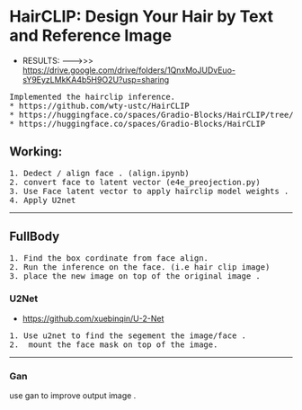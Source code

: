 # HairCLIP: Design Your Hair by Text and Reference Image
* RESULTS: --->>>  https://drive.google.com/drive/folders/1QnxMoJUDvEuo-sY9EyzLMkKA4b5H9O2U?usp=sharing
<pre>
Implemented the hairclip inference.
* https://github.com/wty-ustc/HairCLIP
* https://huggingface.co/spaces/Gradio-Blocks/HairCLIP/tree/main
* https://huggingface.co/spaces/Gradio-Blocks/HairCLIP
</pre>

## Working:
<pre>
1. Dedect / align face . (align.ipynb)
2. convert face to latent vector (e4e_preojection.py)
3. Use Face latent vector to apply hairclip model weights . (RunClip.py)
4. Apply U2net
</pre>

<hr> 

## FullBody
<pre>
1. Find the box cordinate from face align.
2. Run the inference on the face. (i.e hair clip image)
3. place the new image on top of the original image .
</pre>

### U2Net 
* https://github.com/xuebinqin/U-2-Net
<pre>
1. Use u2net to find the segement the image/face . 
2.  mount the face mask on top of the image. 
</pre>

<hr>

### Gan 
use gan to improve output image .
